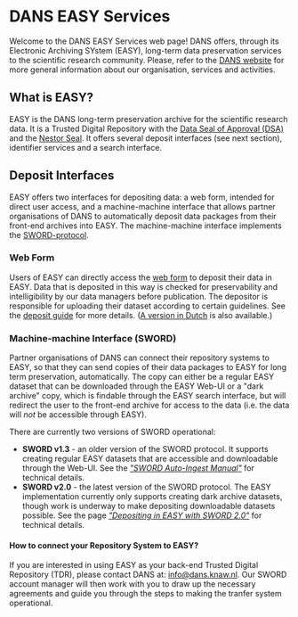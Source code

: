 DANS EASY Services
==================
Welcome to the DANS EASY Services web page! DANS offers, through its Electronic Archiving SYstem (EASY), long-term
data preservation services to the scientific research community. Please, refer to the [DANS website] for more general
information about our organisation, services and activities.

[DANS website]: https://www.dans.knaw.nl/en

What is EASY?
-------------
EASY is the DANS long-term preservation archive for the scientific research data. It is a Trusted Digital Repository
with the [Data Seal of Approval (DSA)] and the [Nestor Seal]. It offers several deposit interfaces (see next section), 
identifier services and a search interface.

[Data Seal of Approval (DSA)]: http://www.datasealofapproval.org/en/
[Nestor Seal]: http://www.langzeitarchivierung.de/Subsites/nestor/EN/nestor-Siegel/siegel_node.html

Deposit Interfaces
------------------
EASY offers two interfaces for depositing data: a web form, intended for direct user access, and a machine-machine
interface that allows partner organisations of DANS to automatically deposit data packages from their front-end archives
into EASY. The machine-machine interface implements the [SWORD-protocol].

[SWORD-protocol]: http://swordapp.org/

### Web Form
Users of EASY can directly access the [web form] to deposit their data in EASY. Data that is deposited in this way is 
checked for preservability and intelligibility by our data managers before publication. The depositor is responsible for
uploading their dataset according to certain guidelines. See the [deposit guide] for more details. ([A version in Dutch] is also available.)

[web form]: https://easy.dans.knaw.nl/ui/deposit
[deposit guide]: pdf/DEP_All%20other%20disciplinesUK.pdf
[A version in Dutch]: pdf/DEP_All%20other%20disciplinesNL.pdf

### Machine-machine Interface (SWORD)
Partner organisations of DANS can connect their repository systems to EASY, so that they can send copies of their data packages to
EASY for long term preservation, automatically. The copy can either be a regular EASY dataset that can be downloaded through the
EASY Web-UI or a "dark archive" copy, which is findable through the EASY search interface, but will redirect the user to the 
front-end archive for access to the data (i.e. the data will *not* be accessible through EASY).

There are currently two versions of SWORD operational:

* **SWORD v1.3** - an older version of the SWORD protocol. It supports creating regular EASY datasets that are accessible and downloadable
  through the Web-UI. See the *["SWORD Auto-Ingest Manual"]* for technical details.
* **SWORD v2.0** - the latest version of the SWORD protocol. The EASY implementation currently only supports creating dark archive datasets,
  though work is underway to make depositing downloadable datasets possible. See the page *["Depositing in EASY with SWORD 2.0"]* for technical details.

["SWORD Auto-Ingest Manual"]: ./pdf/SWORD%20Auto-Ingest%20Manual.pdf
["Depositing in EASY with SWORD 2.0"]: ./sword2.html

#### How to connect your Repository System to EASY?
If you are interested in using EASY as your back-end Trusted Digital Repository (TDR), please contact DANS at: info@dans.knaw.nl.
Our SWORD account manager will then work with you to draw up the necessary agreements and guide you through the steps to making the 
tranfer system operational.







